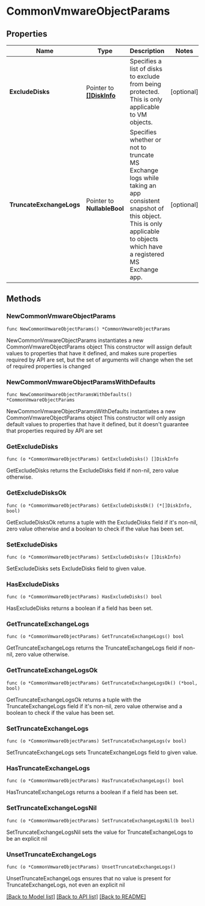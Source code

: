 # CommonVmwareObjectParams

## Properties

Name | Type | Description | Notes
------------ | ------------- | ------------- | -------------
**ExcludeDisks** | Pointer to [**[]DiskInfo**](DiskInfo.md) | Specifies a list of disks to exclude from being protected. This is only applicable to VM objects. | [optional] 
**TruncateExchangeLogs** | Pointer to **NullableBool** | Specifies whether or not to truncate MS Exchange logs while taking an app consistent snapshot of this object. This is only applicable to objects which have a registered MS Exchange app. | [optional] 

## Methods

### NewCommonVmwareObjectParams

`func NewCommonVmwareObjectParams() *CommonVmwareObjectParams`

NewCommonVmwareObjectParams instantiates a new CommonVmwareObjectParams object
This constructor will assign default values to properties that have it defined,
and makes sure properties required by API are set, but the set of arguments
will change when the set of required properties is changed

### NewCommonVmwareObjectParamsWithDefaults

`func NewCommonVmwareObjectParamsWithDefaults() *CommonVmwareObjectParams`

NewCommonVmwareObjectParamsWithDefaults instantiates a new CommonVmwareObjectParams object
This constructor will only assign default values to properties that have it defined,
but it doesn't guarantee that properties required by API are set

### GetExcludeDisks

`func (o *CommonVmwareObjectParams) GetExcludeDisks() []DiskInfo`

GetExcludeDisks returns the ExcludeDisks field if non-nil, zero value otherwise.

### GetExcludeDisksOk

`func (o *CommonVmwareObjectParams) GetExcludeDisksOk() (*[]DiskInfo, bool)`

GetExcludeDisksOk returns a tuple with the ExcludeDisks field if it's non-nil, zero value otherwise
and a boolean to check if the value has been set.

### SetExcludeDisks

`func (o *CommonVmwareObjectParams) SetExcludeDisks(v []DiskInfo)`

SetExcludeDisks sets ExcludeDisks field to given value.

### HasExcludeDisks

`func (o *CommonVmwareObjectParams) HasExcludeDisks() bool`

HasExcludeDisks returns a boolean if a field has been set.

### GetTruncateExchangeLogs

`func (o *CommonVmwareObjectParams) GetTruncateExchangeLogs() bool`

GetTruncateExchangeLogs returns the TruncateExchangeLogs field if non-nil, zero value otherwise.

### GetTruncateExchangeLogsOk

`func (o *CommonVmwareObjectParams) GetTruncateExchangeLogsOk() (*bool, bool)`

GetTruncateExchangeLogsOk returns a tuple with the TruncateExchangeLogs field if it's non-nil, zero value otherwise
and a boolean to check if the value has been set.

### SetTruncateExchangeLogs

`func (o *CommonVmwareObjectParams) SetTruncateExchangeLogs(v bool)`

SetTruncateExchangeLogs sets TruncateExchangeLogs field to given value.

### HasTruncateExchangeLogs

`func (o *CommonVmwareObjectParams) HasTruncateExchangeLogs() bool`

HasTruncateExchangeLogs returns a boolean if a field has been set.

### SetTruncateExchangeLogsNil

`func (o *CommonVmwareObjectParams) SetTruncateExchangeLogsNil(b bool)`

 SetTruncateExchangeLogsNil sets the value for TruncateExchangeLogs to be an explicit nil

### UnsetTruncateExchangeLogs
`func (o *CommonVmwareObjectParams) UnsetTruncateExchangeLogs()`

UnsetTruncateExchangeLogs ensures that no value is present for TruncateExchangeLogs, not even an explicit nil

[[Back to Model list]](../README.md#documentation-for-models) [[Back to API list]](../README.md#documentation-for-api-endpoints) [[Back to README]](../README.md)


